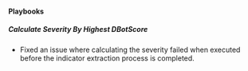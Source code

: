 
#### Playbooks

<!-- 
##### Indicator Registration Polling - Generic
- Added the playbook to the xpanse marketplace.
-->
##### Calculate Severity By Highest DBotScore
- Fixed an issue where calculating the severity failed when executed before the indicator extraction process is completed.
